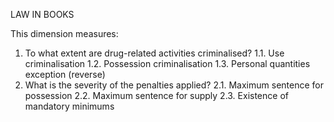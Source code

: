 LAW IN BOOKS

This dimension measures: 

1. To what extent are drug-related activities criminalised? 
    1.1. Use criminalisation
    1.2. Possession criminalisation
    1.3. Personal quantities exception (reverse)
2. What is the severity of the penalties applied? 
    2.1. Maximum sentence for possession
    2.2. Maximum sentence for supply
    2.3. Existence of mandatory minimums 